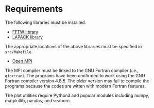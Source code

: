 # Requirements

The following libraries must be installed. 

* [FFTW library](http://fftw.org/)
* [LAPACK library](http://www.netlib.org/lapack/)

The appropriate locations of the above libraries must be specified in `src/Makefile`. 

* [Open MPI](https://www.open-mpi.org/)

The MPI compiler must be linked to the GNU Fortran compiler (_i.e._, `gfortran`). The programs have been confirmed to work using the GNU Fortran compiler version 4.8.5. The older version may fail to compile the programs because the codes are witten with modern Fortran features.

The plot utilities require Python3 and popular modules including numpy, matplotlib, pandas, and seaborn.    
